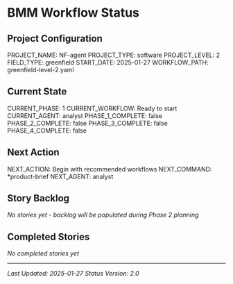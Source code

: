 # BMM Workflow Status

## Project Configuration

PROJECT_NAME: NF-agent
PROJECT_TYPE: software
PROJECT_LEVEL: 2
FIELD_TYPE: greenfield
START_DATE: 2025-01-27
WORKFLOW_PATH: greenfield-level-2.yaml

## Current State

CURRENT_PHASE: 1
CURRENT_WORKFLOW: Ready to start
CURRENT_AGENT: analyst
PHASE_1_COMPLETE: false
PHASE_2_COMPLETE: false
PHASE_3_COMPLETE: false
PHASE_4_COMPLETE: false

## Next Action

NEXT_ACTION: Begin with recommended workflows
NEXT_COMMAND: *product-brief
NEXT_AGENT: analyst

## Story Backlog

_No stories yet - backlog will be populated during Phase 2 planning_

## Completed Stories

_No completed stories yet_

---

_Last Updated: 2025-01-27_
_Status Version: 2.0_
